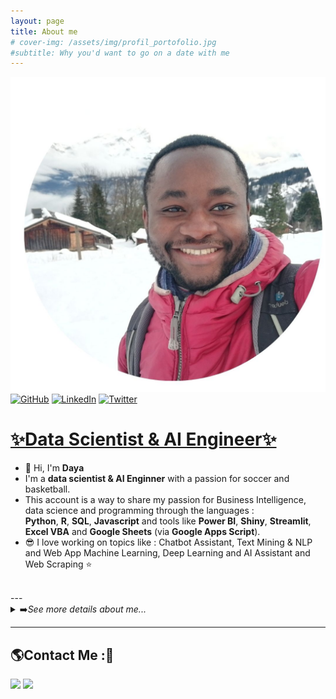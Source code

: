 ```yaml
---
layout: page
title: About me
# cover-img: /assets/img/profil_portofolio.jpg
#subtitle: Why you'd want to go on a date with me
---
```


![Portofolio Profil](/assets/img/portofolio-rond.jpg)
[![GitHub](https://img.shields.io/badge/GitHub-Profile-informational?style=flat&logo=github&logoColor=white&color=blue)](https://github.com/smdlabtech)
[![LinkedIn](https://img.shields.io/badge/LinkedIn-Profile-informational?style=flat&logo=linkedin&logoColor=white&color=blue)](https://www.linkedin.com/in/dayasylla/)
[![Twitter](https://img.shields.io/badge/Twitter-Follow-informational?style=flat&logo=twitter&logoColor=white&color=1DA1F2)](https://x.com/BrainYadzo/followers)

# [✨Data Scientist & AI Engineer✨](https://github.com/smdlabtech)
- 👋 Hi, I'm **Daya**
- I'm a **data scientist & AI Enginner** with a passion for soccer and basketball. 
- This account is a way to share my passion for Business Intelligence, data science and programming through the languages :  
 **Python**, **R**, **SQL**, **Javascript** and tools like **Power BI**, **Shiny**, **Streamlit**, **Excel VBA** and **Google Sheets** (via **Google Apps Script**).  
- 😎 I love working on topics like : Chatbot Assistant, Text Mining & NLP and Web App Machine Learning, Deep Learning and AI Assistant and Web Scraping ⭐  
<br>
---
    <!--------------------------------------------------->
    <!------ Ajout des élément d'expériences ------------>
    <!--------------------------------------------------->
    <details>
    <summary>➡️<em>See more details about me...</em></summary>
    <div>
    <h2>🧑‍💻 Developer (Full Stack + AI)</h2>
    <ul>
        <li>End-to-end development of <strong>Web, Data and AI</strong> applications, from MVP to deployed product.</li>
        <li>Tech stack mastered:
        <ul>
            <li><strong>Frontend</strong>: React (TypeScript, TailwindCSS), Streamlit, PWA</li>
            <li><strong>Backend</strong>: FastAPI, Firebase, Node.js, Python</li>
            <li><strong>Cloud & DevOps</strong>: GCP (Cloud Run, Vertex AI), Firebase, Azure, GitHub Actions, Docker</li>
        </ul>
        </li>
        <li>Integration of <strong>AI agents</strong> (RAG, Gemini, GPT) in business applications and document copilots.</li>
        <li>Expertise in REST APIs, databases (NoSQL/SQL), CI/CD, and secure authentication (JWT, Firebase Auth).</li>
    </ul>
    </div>
    <div>
    <h2>🧠 Problem Solver (Tech + Product)</h2>
    <ul>
        <li>Logical breakdown of complex challenges.</li>
        <li>Designing concrete solutions from unclear business needs.</li>
        <li>Rapid prototyping, automation, generative AI, and intelligent scoring systems.</li>
        <li>Agile use of low-code tools, scripting, cloud, AI, and native dev environments.</li>
    </ul>
    </div>
    <div>
    <h2>📦 Product Owner / Product Builder</h2>
    <ul>
        <li>Product framing, MVP definition, roadmap planning, backlog management, and user stories.</li>
        <li>Delivery of complete products: SaaS platforms, AI tools, internal solutions.</li>
        <li>Leading hybrid projects (tech + business) with rapid iterations.</li>
        <li>Full-stack ownership enabling <strong>end-to-end product autonomy</strong>.</li>
    </ul>
    </div>
    <div>
    <h2>📈 Product Marketing and Growth Manager</h2>
    <ul>
        <li>Design of impactful landing pages (SEO, CTA, analytics tracking).</li>
        <li>Clear product positioning, freemium or SaaS strategy.</li>
        <li>Monetization through Stripe (checkout, subscriptions).</li>
        <li>Go-to-market preparation (GitHub, Product Hunt, marketplaces).</li>
        <li>Clear pitching, product storytelling, and highlighting key differentiators.</li>
    </ul>
    </div>
    </details>

---
##  🌎Contact Me :📧
[![](https://img.shields.io/badge/-Gmail-%2312100E.svg?&style=for-the-badge&logo=Gmail&logoColor=white&link=mailto:smdlabtech@gmail.com)](mailto:smdlabtech@gmail.com)
[![](https://img.shields.io/badge/linkedin-%2312100E.svg?&style=for-the-badge&logo=linkedin&logoColor=white)](https://www.linkedin.com/in/dayasylla/)